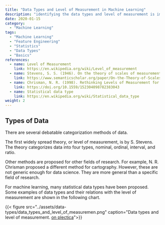 ```yaml
---
title: "Data Types and Level of Measurement in Machine Learning"
description: "identifying the data types and level of measurement is important in data science"
date: 2020-01-15
category:
  - "Machine Learning"
tags:
  - "Machine Learning"
  - "Feature Engineering"
  - "Statistics"
  - "Data Types"
  - "Basics"
references:
  - name: Level of Measurement
    link: https://en.wikipedia.org/wiki/Level_of_measurement
  - name: Stevens, S. S. (1946). On the theory of scales of measurement. Science, 103(2684), 677.
    link: https://www.semanticscholar.org/paper/On-the-Theory-of-Scales-of-Measurement.-Stevens/25cb1c43983d7b0bdb2263472973dc008da135b7
  - name: Chrisman, N. R. (1998). Rethinking Levels of Measurement for Cartography. Cartography and Geographic Information Science, 25(4), 231–242.
    link: https://doi.org/10.1559/152304098782383043
  - name: Statistical data type
    link: https://en.wikipedia.org/wiki/Statistical_data_type
weight: 2
---
```




## Types of Data

There are several debatable categorization methods of data.

The first widely spread theory, or level of measurement, is by S. Stevens. The theory categorizes data into four types, nominal, ordinal, interval, and ratio.

Other methods are proposed for other fields of research. For example, N. R. Chrisman proposed a different method for cartography. However, these are not generic enough for data science. They are more general than a specific field of research.

For machine learning, many statistical data types have been proposed. Some examples of data types and their relations with the level of measurement are shown in the following chart.

{{< figure src="../assets/data-types/data_types_and_level_of_measuremen.png" caption="Data types and level of measurement. [on plectica](https://www.plectica.com/maps/QC3TSXXVQ)">}}

